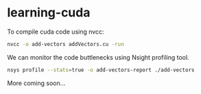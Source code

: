 # learning-cuda

To compile cuda code using nvcc:

```bash
nvcc -o add-vectors addVectors.cu -run 
```

We can monitor the code buttlenecks using Nsight profiling tool.

```bash
nsys profile --stats=true -o add-vectors-report ./add-vectors
```

More coming soon...
